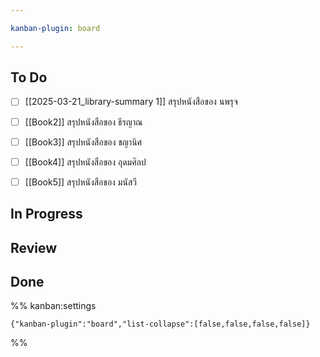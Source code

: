 ```yaml
---

kanban-plugin: board

---
```


## To Do

- [ ] [[2025-03-21_library-summary 1]] สรุปหนังสือของ นพรุจ
- [ ] [[Book2]] สรุปหนังสือของ ธีรญาณ
- [ ] [[Book3]] สรุปหนังสือของ ชญานิศ
- [ ] [[Book4]] สรุปหนังสือของ อุดมศิลป
- [ ] [[Book5]] สรุปหนังสือของ มนัสวี


## In Progress



## Review



## Done





%% kanban:settings
```
{"kanban-plugin":"board","list-collapse":[false,false,false,false]}
```
%%